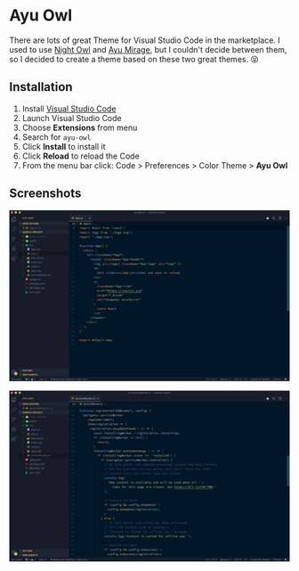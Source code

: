 # Ayu Owl

There are lots of great Theme for Visual Studio Code in the marketplace. I used to use [Night Owl](https://marketplace.visualstudio.com/items?itemName=sdras.night-owl) and [Ayu Mirage](https://marketplace.visualstudio.com/items?itemName=teabyii.ayu), but I couldn't decide between them, so I decided to create a theme based on these two great themes. 😝

## Installation

1.  Install [Visual Studio Code](https://code.visualstudio.com/)
2.  Launch Visual Studio Code
3.  Choose **Extensions** from menu
4.  Search for `ayu-owl`
5.  Click **Install** to install it
6.  Click **Reload** to reload the Code
7.  From the menu bar click: Code > Preferences > Color Theme > **Ayu Owl**

## Screenshots

![1](1.png)

![2](2.png)
